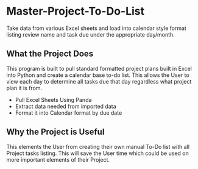 # Master-Project-To-Do-List
Take data from various Excel sheets and load into calendar style format listing review name and task due under the appropriate day/month. 

## What the Project Does
This program is built to pull standard formatted project plans built in Excel into Python and create a calendar base to-do list. This allows the User to view each day to determine all tasks due that day regardless what project plan it is from.
- Pull Excel Sheets Using Panda
- Extract data needed from imported data
- Format it into Calendar format by due date

## Why the Project is Useful
This elements the User from creating their own manual To-Do list with all Project tasks listing.  This will save the User time which could be used on more important elements of their Project.
